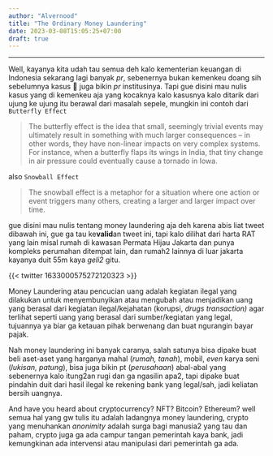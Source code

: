 ```yaml
---
author: "Alvernood"
title: "The Ordinary Money Laundering"
date: 2023-03-08T15:05:25+07:00
draft: true
---
```

---


Well, kayanya kita udah tau semua deh kalo kementerian keuangan di Indonesia sekarang lagi banyak _pr_, sebenernya bukan kemenkeu doang sih sebelumnya kasus 🔫 juga bikin _pr_ institusinya. Tapi gue disini mau nulis kasus yang di kemenkeu aja yang kocaknya kalo kasusnya kalo ditarik dari ujung ke ujung itu berawal dari masalah sepele, mungkin ini contoh dari `Butterfly Effect`

>The butterfly effect is the idea that small, seemingly trivial events may ultimately result in something with much larger consequences – in other words, they have non-linear impacts on very complex systems. For instance, when a butterfly flaps its wings in India, that tiny change in air pressure could eventually cause a tornado in Iowa.

also `Snowball Effect`

> The snowball effect is a metaphor for a situation where one action or event triggers many others, creating a larger and larger impact over time.

gue disini mau nulis tentang money laundering aja deh karena abis liat tweet dibawah ini, gue ga tau ke**valid**an tweet ini, tapi kalo dilihat dari harta RAT yang lain misal rumah di kawasan Permata Hijau Jakarta dan punya kompleks perumahan ditempat lain, dan rumah2 lainnya di luar jakarta kayanya duit 55m kaya _geli2_ gitu.

{{< twitter 1633000575272120323 >}}

Money Laundering atau pencucian uang adalah kegiatan ilegal yang dilakukan untuk menyembunyikan atau mengubah atau menjadikan uang yang berasal dari kegiatan ilegal/kejahatan (korupsi, _drugs transaction)_ agar terlihat seperti uang yang berasal dari sumber/kegiatan yang legal, tujuannya ya biar ga ketauan pihak berwenang dan buat ngurangin bayar pajak.

Nah money laundering ini banyak caranya, salah satunya bisa dipake buat beli aset-aset yang harganya mahal (_rumah, tanah_), mobil, _even_ karya seni (_lukisan, patung_), bisa juga bikin pt (_perusahaan_) abal-abal yang sebenernya kalo itung2an rugi dan ga ngasilin apa2, tapi dipake buat pindahin duit dari hasil ilegal ke rekening bank yang legal/sah, jadi keliatan bersih uangnya.

And have you heard about cryptocurrency? NFT? Bitcoin? Ethereum? well semua hal yang gw tulis itu adalah ladangnya money laundering, crypto yang menuhankan _anonimity_ adalah surga bagi manusia2 yang tau dan paham, crypto juga ga ada campur tangan pemerintah kaya bank, jadi kemungkinan ada intervensi atau manipulasi dari pemerintah ga ada.